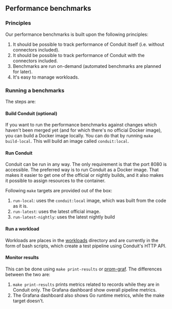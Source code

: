 ## Performance benchmarks

### Principles

Our performance benchmarks is built upon the following principles:
1. It should be possible to track performance of Conduit itself (i.e. without connectors included).
2. It should be possible to track performance of Conduit with the connectors included.
3. Benchmarks are run on-demand (automated benchmarks are planned for later).
4. It's easy to manage workloads.

### Running a benchmarks

The steps are:

#### Build Conduit (optional)
If you want to run the performance benchmarks against changes which haven't been merged yet (and for which there's no 
official Docker image), you can build a Docker image locally. You can do that by running `make build-local`. This will 
build an image called `conduit:local`.

#### Run Conduit
Conduit can be run in any way. The only requirement is that the port 8080 is accessible. The preferred way is to run
Conduit as a Docker image. That makes it easier to get one of the official or nightly builds, and it also makes it possible
to assign resources to the container.

Following `make` targets are provided out of the box:
1. `run-local`: uses the `conduit:local` image, which was built from the code as it is.
2. `run-latest`: uses the latest official image.
3. `run-latest-nightly`: uses the latest nightly build

#### Run a workload
Workloads are places in the [workloads](./workloads) directory and are currently in the form of bash scripts, which 
create a test pipeline using Conduit's HTTP API.

#### Monitor results
This can be done using `make print-results` or [prom-graf](https://github.com/conduitio-labs/prom-graf). The differences
between the two are:
1. `make print-results` prints metrics related to records while they are in Conduit only. The Grafana dashboard show
overall pipeline metrics.
2. The Grafana dashboard also shows Go runtime metrics, while the make target doesn't.
